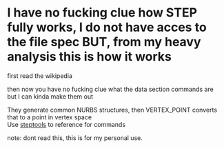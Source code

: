 # I have no fucking clue how STEP fully works, I do not have acces to the file spec BUT, from my heavy analysis this is how it works

first read the wikipedia

then now you have no fucking clue what the data section commands are but I can kinda make them out

They generate common NURBS structures, then VERTEX_POINT converts that to a point in vertex space  
Use [steptools](https://www.steptools.com/stds/stp_aim/html/schema.html#step_merged_ap_schema) to reference for commands


note: dont read this, this is for my personal use.